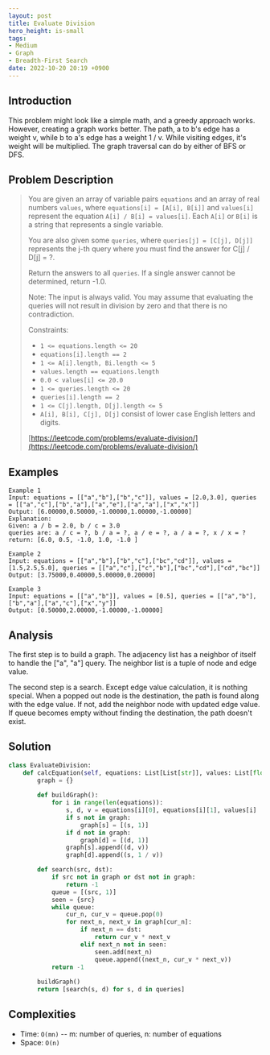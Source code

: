 ```yaml
---
layout: post
title: Evaluate Division
hero_height: is-small
tags:
- Medium
- Graph
- Breadth-First Search
date: 2022-10-20 20:19 +0900
---
```

## Introduction
This problem might look like a simple math, and a greedy approach works.
However, creating a graph works better.
The path, a to b's edge has a weight v, while b to a's edge has a weight 1 / v.
While visiting edges, it's weight will be multiplied.
The graph traversal can do by either of BFS or DFS.

## Problem Description
> You are given an array of variable pairs `equations` and an array of real numbers `values`, where
> `equations[i] = [A[i], B[i]]` and `values[i]` represent the equation `A[i] / B[i] = values[i]`. Each `A[i]`
> or `B[i]` is a string that represents a single variable.
>
> You are also given some `queries`, where `queries[j] = [C[j], D[j]]` represents the j-th query where you must
> find the answer for C[j] / D[j] = ?.
>
> Return the answers to all `queries`. If a single answer cannot be determined, return -1.0.
>
> Note: The input is always valid. You may assume that evaluating the queries will not result in division by zero and
> that there is no contradiction.
>
> Constraints:
> - `1 <= equations.length <= 20`
> - `equations[i].length == 2`
> - `1 <= A[i].length, Bi.length <= 5`
> - `values.length == equations.length`
> - `0.0 < values[i] <= 20.0`
> - `1 <= queries.length <= 20`
> - `queries[i].length == 2`
> - `1 <= C[j].length, D[j].length <= 5`
> - `A[i], B[i], C[j], D[j]` consist of lower case English letters and digits.
>
> [https://leetcode.com/problems/evaluate-division/](https://leetcode.com/problems/evaluate-division/)

## Examples
```
Example 1
Input: equations = [["a","b"],["b","c"]], values = [2.0,3.0], queries = [["a","c"],["b","a"],["a","e"],["a","a"],["x","x"]]
Output: [6.00000,0.50000,-1.00000,1.00000,-1.00000]
Explanation: 
Given: a / b = 2.0, b / c = 3.0
queries are: a / c = ?, b / a = ?, a / e = ?, a / a = ?, x / x = ?
return: [6.0, 0.5, -1.0, 1.0, -1.0 ]
```

```
Example 2
Input: equations = [["a","b"],["b","c"],["bc","cd"]], values = [1.5,2.5,5.0], queries = [["a","c"],["c","b"],["bc","cd"],["cd","bc"]]
Output: [3.75000,0.40000,5.00000,0.20000]
```

```
Example 3
Input: equations = [["a","b"]], values = [0.5], queries = [["a","b"],["b","a"],["a","c"],["x","y"]]
Output: [0.50000,2.00000,-1.00000,-1.00000]
```

## Analysis
The first step is to build a graph.
The adjacency list has a neighbor of itself to handle the ["a", "a"] query.
The neighbor list is a tuple of node and edge value.

The second step is a search.
Except edge value calculation, it is nothing special.
When a popped out node is the destination, the path is found along with the edge value.
If not, add the neighbor node with updated edge value.
If queue becomes empty without finding the destination, the path doesn't exist.

## Solution
```python
class EvaluateDivision:
    def calcEquation(self, equations: List[List[str]], values: List[float], queries: List[List[str]]) -> List[float]:
        graph = {}
        
        def buildGraph():
            for i in range(len(equations)):
                s, d, v = equations[i][0], equations[i][1], values[i]
                if s not in graph:
                    graph[s] = [(s, 1)]
                if d not in graph:
                    graph[d] = [(d, 1)]
                graph[s].append((d, v))
                graph[d].append((s, 1 / v))

        def search(src, dst):
            if src not in graph or dst not in graph:
                return -1
            queue = [(src, 1)]
            seen = {src}
            while queue:
                cur_n, cur_v = queue.pop(0)
                for next_n, next_v in graph[cur_n]:
                    if next_n == dst:
                        return cur_v * next_v
                    elif next_n not in seen:
                        seen.add(next_n)
                        queue.append((next_n, cur_v * next_v))
            return -1
        
        buildGraph()
        return [search(s, d) for s, d in queries]
```

## Complexities
- Time: `O(mn)` -- m: number of queries, n: number of equations
- Space: `O(n)`
